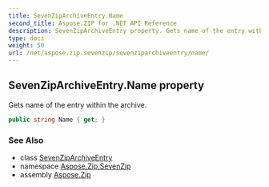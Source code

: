 ```yaml
---
title: SevenZipArchiveEntry.Name
second_title: Aspose.ZIP for .NET API Reference
description: SevenZipArchiveEntry property. Gets name of the entry within the archive
type: docs
weight: 50
url: /net/aspose.zip.sevenzip/sevenziparchiveentry/name/
---
```

## SevenZipArchiveEntry.Name property

Gets name of the entry within the archive.

```csharp
public string Name { get; }
```

### See Also

* class [SevenZipArchiveEntry](../)
* namespace [Aspose.Zip.SevenZip](../../sevenziparchiveentry/)
* assembly [Aspose.Zip](../../../)


